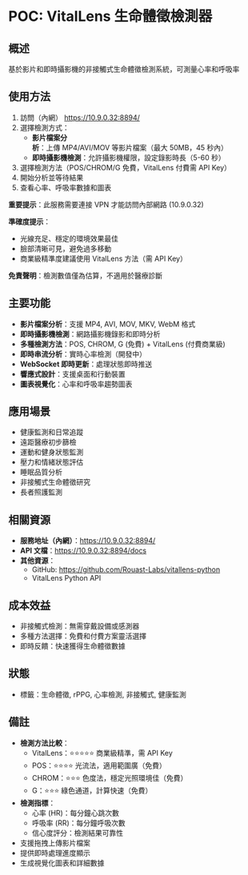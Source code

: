 # POC: VitalLens 生命體徵檢測器

## 概述
基於影片和即時攝影機的非接觸式生命體徵檢測系統，可測量心率和呼吸率

## 使用方法
1. 訪問（內網） https://10.9.0.32:8894/
2. 選擇檢測方式：
   - **影片檔案分析**：上傳 MP4/AVI/MOV 等影片檔案（最大 50MB，45 秒內）
   - **即時攝影機檢測**：允許攝影機權限，設定錄影時長（5-60 秒）
3. 選擇檢測方法（POS/CHROM/G 免費，VitalLens 付費需 API Key）
4. 開始分析並等待結果
5. 查看心率、呼吸率數據和圖表

**重要提示**：此服務需要連接 VPN 才能訪問內部網路 (10.9.0.32)

**準確度提示**：
- 光線充足、穩定的環境效果最佳
- 臉部清晰可見，避免過多移動
- 商業級精準度建議使用 VitalLens 方法（需 API Key）

**免責聲明**：檢測數值僅為估算，不適用於醫療診斷

## 主要功能
- **影片檔案分析**：支援 MP4, AVI, MOV, MKV, WebM 格式
- **即時攝影機檢測**：網路攝影機錄影和即時分析
- **多種檢測方法**：POS, CHROM, G (免費) + VitalLens (付費商業級)
- **即時串流分析**：實時心率檢測（開發中）
- **WebSocket 即時更新**：處理狀態即時推送
- **響應式設計**：支援桌面和行動裝置
- **圖表視覺化**：心率和呼吸率趨勢圖表

## 應用場景
- 健康監測和日常追蹤
- 遠距醫療初步篩檢
- 運動和健身狀態監測
- 壓力和情緒狀態評估
- 睡眠品質分析
- 非接觸式生命體徵研究
- 長者照護監測

## 相關資源
- **服務地址（內網）**：https://10.9.0.32:8894/
- **API 文檔**：https://10.9.0.32:8894/docs
- **其他資源**：
  - GitHub: https://github.com/Rouast-Labs/vitallens-python
  - VitalLens Python API

## 成本效益
- 非接觸式檢測：無需穿戴設備或感測器
- 多種方法選擇：免費和付費方案靈活選擇
- 即時反饋：快速獲得生命體徵數據

## 狀態
- 標籤：生命體徵, rPPG, 心率檢測, 非接觸式, 健康監測

## 備註
- **檢測方法比較**：
  - VitalLens：⭐⭐⭐⭐⭐ 商業級精準，需 API Key
  - POS：⭐⭐⭐⭐ 光流法，適用範圍廣（免費）
  - CHROM：⭐⭐⭐ 色度法，穩定光照環境佳（免費）
  - G：⭐⭐⭐ 綠色通道，計算快速（免費）
- **檢測指標**：
  - 心率 (HR)：每分鐘心跳次數
  - 呼吸率 (RR)：每分鐘呼吸次數
  - 信心度評分：檢測結果可靠性
- 支援拖拽上傳影片檔案
- 提供即時處理進度顯示
- 生成視覺化圖表和詳細數據
